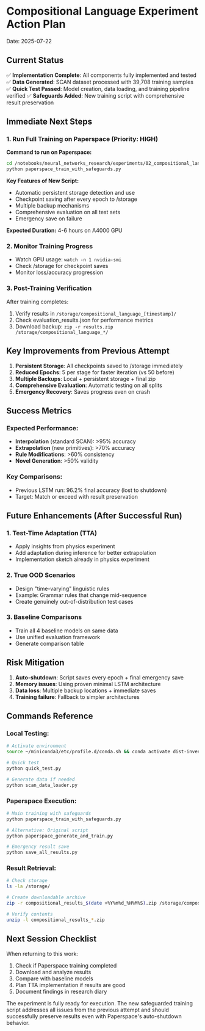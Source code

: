 # Compositional Language Experiment Action Plan
Date: 2025-07-22

## Current Status
✅ **Implementation Complete**: All components fully implemented and tested
✅ **Data Generated**: SCAN dataset processed with 39,708 training samples
✅ **Quick Test Passed**: Model creation, data loading, and training pipeline verified
✅ **Safeguards Added**: New training script with comprehensive result preservation

## Immediate Next Steps

### 1. Run Full Training on Paperspace (Priority: HIGH)
**Command to run on Paperspace:**
```bash
cd /notebooks/neural_networks_research/experiments/02_compositional_language
python paperspace_train_with_safeguards.py
```

**Key Features of New Script:**
- Automatic persistent storage detection and use
- Checkpoint saving after every epoch to /storage
- Multiple backup mechanisms
- Comprehensive evaluation on all test sets
- Emergency save on failure

**Expected Duration:** 4-6 hours on A4000 GPU

### 2. Monitor Training Progress
- Watch GPU usage: `watch -n 1 nvidia-smi`
- Check /storage for checkpoint saves
- Monitor loss/accuracy progression

### 3. Post-Training Verification
After training completes:
1. Verify results in `/storage/compositional_language_[timestamp]/`
2. Check evaluation_results.json for performance metrics
3. Download backup: `zip -r results.zip /storage/compositional_language_*/`

## Key Improvements from Previous Attempt

1. **Persistent Storage**: All checkpoints saved to /storage immediately
2. **Reduced Epochs**: 5 per stage for faster iteration (vs 50 before)
3. **Multiple Backups**: Local + persistent storage + final zip
4. **Comprehensive Evaluation**: Automatic testing on all splits
5. **Emergency Recovery**: Saves progress even on crash

## Success Metrics

### Expected Performance:
- **Interpolation** (standard SCAN): >95% accuracy
- **Extrapolation** (new primitives): >70% accuracy
- **Rule Modifications**: >60% consistency
- **Novel Generation**: >50% validity

### Key Comparisons:
- Previous LSTM run: 96.2% final accuracy (lost to shutdown)
- Target: Match or exceed with result preservation

## Future Enhancements (After Successful Run)

### 1. Test-Time Adaptation (TTA)
- Apply insights from physics experiment
- Add adaptation during inference for better extrapolation
- Implementation sketch already in physics experiment

### 2. True OOD Scenarios
- Design "time-varying" linguistic rules
- Example: Grammar rules that change mid-sequence
- Create genuinely out-of-distribution test cases

### 3. Baseline Comparisons
- Train all 4 baseline models on same data
- Use unified evaluation framework
- Generate comparison table

## Risk Mitigation

1. **Auto-shutdown**: Script saves every epoch + final emergency save
2. **Memory issues**: Using proven minimal LSTM architecture
3. **Data loss**: Multiple backup locations + immediate saves
4. **Training failure**: Fallback to simpler architectures

## Commands Reference

### Local Testing:
```bash
# Activate environment
source ~/miniconda3/etc/profile.d/conda.sh && conda activate dist-invention

# Quick test
python quick_test.py

# Generate data if needed
python scan_data_loader.py
```

### Paperspace Execution:
```bash
# Main training with safeguards
python paperspace_train_with_safeguards.py

# Alternative: Original script
python paperspace_generate_and_train.py

# Emergency result save
python save_all_results.py
```

### Result Retrieval:
```bash
# Check storage
ls -la /storage/

# Create downloadable archive
zip -r compositional_results_$(date +%Y%m%d_%H%M%S).zip /storage/compositional_language_*/

# Verify contents
unzip -l compositional_results_*.zip
```

## Next Session Checklist

When returning to this work:
1. Check if Paperspace training completed
2. Download and analyze results
3. Compare with baseline models
4. Plan TTA implementation if results are good
5. Document findings in research diary

The experiment is fully ready for execution. The new safeguarded training script addresses all issues from the previous attempt and should successfully preserve results even with Paperspace's auto-shutdown behavior.